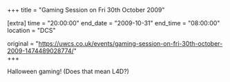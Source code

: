 +++
title = "Gaming Session on Fri 30th October 2009"

[extra]
time = "20:00:00"
end_date = "2009-10-31"
end_time = "08:00:00"
location = "DCS"

original = "https://uwcs.co.uk/events/gaming-session-on-fri-30th-october-2009-1474489028774/"    
+++

Halloween gaming\! (Does that mean L4D?)

